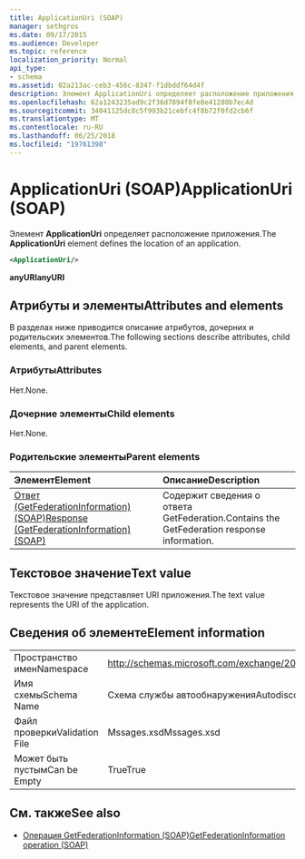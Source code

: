 ```yaml
---
title: ApplicationUri (SOAP)
manager: sethgros
ms.date: 09/17/2015
ms.audience: Developer
ms.topic: reference
localization_priority: Normal
api_type:
- schema
ms.assetid: 02a213ac-ceb3-456c-8347-f1dbddf64d4f
description: Элемент ApplicationUri определяет расположение приложения.
ms.openlocfilehash: 62a1243235ad9c2f36d7894f8fe8e41280b7ec4d
ms.sourcegitcommit: 34041125dc8c5f993b21cebfc4f8b72f0fd2cb6f
ms.translationtype: MT
ms.contentlocale: ru-RU
ms.lasthandoff: 06/25/2018
ms.locfileid: "19761398"
---
```

# <a name="applicationuri-soap"></a><span data-ttu-id="3ac41-103">ApplicationUri (SOAP)</span><span class="sxs-lookup"><span data-stu-id="3ac41-103">ApplicationUri (SOAP)</span></span>

<span data-ttu-id="3ac41-104">Элемент **ApplicationUri** определяет расположение приложения.</span><span class="sxs-lookup"><span data-stu-id="3ac41-104">The **ApplicationUri** element defines the location of an application.</span></span> 
  
```XML
<ApplicationUri/>
```

 <span data-ttu-id="3ac41-105">**anyURI**</span><span class="sxs-lookup"><span data-stu-id="3ac41-105">**anyURI**</span></span>
## <a name="attributes-and-elements"></a><span data-ttu-id="3ac41-106">Атрибуты и элементы</span><span class="sxs-lookup"><span data-stu-id="3ac41-106">Attributes and elements</span></span>

<span data-ttu-id="3ac41-107">В разделах ниже приводится описание атрибутов, дочерних и родительских элементов.</span><span class="sxs-lookup"><span data-stu-id="3ac41-107">The following sections describe attributes, child elements, and parent elements.</span></span>
  
### <a name="attributes"></a><span data-ttu-id="3ac41-108">Атрибуты</span><span class="sxs-lookup"><span data-stu-id="3ac41-108">Attributes</span></span>

<span data-ttu-id="3ac41-109">Нет.</span><span class="sxs-lookup"><span data-stu-id="3ac41-109">None.</span></span>
  
### <a name="child-elements"></a><span data-ttu-id="3ac41-110">Дочерние элементы</span><span class="sxs-lookup"><span data-stu-id="3ac41-110">Child elements</span></span>

<span data-ttu-id="3ac41-111">Нет.</span><span class="sxs-lookup"><span data-stu-id="3ac41-111">None.</span></span>
  
### <a name="parent-elements"></a><span data-ttu-id="3ac41-112">Родительские элементы</span><span class="sxs-lookup"><span data-stu-id="3ac41-112">Parent elements</span></span>

|<span data-ttu-id="3ac41-113">**Элемент**</span><span class="sxs-lookup"><span data-stu-id="3ac41-113">**Element**</span></span>|<span data-ttu-id="3ac41-114">**Описание**</span><span class="sxs-lookup"><span data-stu-id="3ac41-114">**Description**</span></span>|
|:-----|:-----|
|[<span data-ttu-id="3ac41-115">Ответ (GetFederationInformation) (SOAP)</span><span class="sxs-lookup"><span data-stu-id="3ac41-115">Response (GetFederationInformation) (SOAP)</span></span>](response-getfederationinformationsoap.md) <br/> |<span data-ttu-id="3ac41-116">Содержит сведения о ответа GetFederation.</span><span class="sxs-lookup"><span data-stu-id="3ac41-116">Contains the GetFederation response information.</span></span>  <br/> |
   
## <a name="text-value"></a><span data-ttu-id="3ac41-117">Текстовое значение</span><span class="sxs-lookup"><span data-stu-id="3ac41-117">Text value</span></span>

<span data-ttu-id="3ac41-118">Текстовое значение представляет URI приложения.</span><span class="sxs-lookup"><span data-stu-id="3ac41-118">The text value represents the URI of the application.</span></span>
  
## <a name="element-information"></a><span data-ttu-id="3ac41-119">Сведения об элементе</span><span class="sxs-lookup"><span data-stu-id="3ac41-119">Element information</span></span>

|||
|:-----|:-----|
|<span data-ttu-id="3ac41-120">Пространство имен</span><span class="sxs-lookup"><span data-stu-id="3ac41-120">Namespace</span></span>  <br/> |http://schemas.microsoft.com/exchange/2010/Autodiscover  <br/> |
|<span data-ttu-id="3ac41-121">Имя схемы</span><span class="sxs-lookup"><span data-stu-id="3ac41-121">Schema Name</span></span>  <br/> |<span data-ttu-id="3ac41-122">Схема службы автообнаружения</span><span class="sxs-lookup"><span data-stu-id="3ac41-122">Autodiscover schema</span></span>  <br/> |
|<span data-ttu-id="3ac41-123">Файл проверки</span><span class="sxs-lookup"><span data-stu-id="3ac41-123">Validation File</span></span>  <br/> |<span data-ttu-id="3ac41-124">Mssages.xsd</span><span class="sxs-lookup"><span data-stu-id="3ac41-124">Mssages.xsd</span></span>  <br/> |
|<span data-ttu-id="3ac41-125">Может быть пустым</span><span class="sxs-lookup"><span data-stu-id="3ac41-125">Can be Empty</span></span>  <br/> |<span data-ttu-id="3ac41-126">True</span><span class="sxs-lookup"><span data-stu-id="3ac41-126">True</span></span>  <br/> |
   
## <a name="see-also"></a><span data-ttu-id="3ac41-127">См. также</span><span class="sxs-lookup"><span data-stu-id="3ac41-127">See also</span></span>

- [<span data-ttu-id="3ac41-128">Операция GetFederationInformation (SOAP)</span><span class="sxs-lookup"><span data-stu-id="3ac41-128">GetFederationInformation operation (SOAP)</span></span>](getfederationinformation-operation-soap.md)

